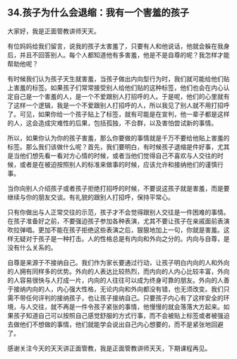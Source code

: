 ## 34.孩子为什么会退缩：我有一个害羞的孩子
大家好，我是正面管教讲师天天。


有位妈妈给我们留言，说我的孩子太害羞了，只要有人和他说话，他就会躲在我身后，并且不回答别人。每个人都知道他有多害羞，他是不是自尊的呢？我怎样才能帮助他呢？


有时候我们认为孩子天生就害羞，当孩子做出内向型行为时，我们就可能给他们贴上害羞的标签。如果孩子们常常接受别人给他们贴的这种标签，他们也会在内心认定自己是一个害羞的人，是一个不爱跟别人打招呼的人。于是呢，他们的心里就有了这样一个逻辑，我是一个不爱跟别人打招呼的人，所以我见了别人就不用打招呼了。可见，如果你给一个孩子贴上了标签，就有可能是在宣判，他一辈子都是这样的人，这会造成灾难性的后果，包括孤独，不合群，以及害怕尝试新的事情。


所以，如果你认为你的孩子害羞，那么你要做的事情就是千万不要给他贴上害羞的标签。那么我们该做什么呢？首先，我们要明白，有时候孩子退缩是件好事，尤其是当他们想先看一看对方心情的时候，或者当他们觉得自己不喜欢与人交往的时候，或者是在被迫按照别人的标准来做事的时候，应该允许和接纳他们的谨慎行事。


当你向别人介绍孩子或者孩子拒绝打招呼的时候，不要说这孩子就是害羞，而是要继续与你的朋友交谈。有礼貌的跟别人打招呼，保持平常心。


只有你做出与人正常交往的示范，孩子才不会觉得跟别人交往是一件困难的事情。在孩子准备好之前，不要强迫孩子参加各种表演，尤其不要让孩子在亲戚面前表演吹拉弹唱。更加不能在孩子拒绝这些表演之后，狠狠地加上一句，你就是害羞。这样无疑对于孩子是一种打击。人的性格总是有内向和外向之分的。内向与自尊，是没有什么关系的。


自尊是来源于不接纳自己。我们作为家长要通过行动，让孩子明白内向的人和外向的人拥有同样多的优势。外向的人表达比较热烈，而内向的人内心比较丰富，外向的人容易很快与人打成一片，内向的人往往可以成为终身可靠的朋友。外向的人善于接纳内向的人，内心强大性格，无论内向和外向都没有错，也无须改变。我们只需不带任何评判的接纳孩子，也让孩子接纳自己。只要孩子内心有了这样安全的环境，与人交往，就不再是一件令孩子紧张的事情，他慢慢的就会落落大方起来。如果孩子知道自己可以按照自己感觉舒服的方式行事，而不会被贴上标签或者被强迫去做他们不想做的事情，他们就能学会说出自己内心想要的，而不是紧张地回避了。


感谢关注今天的天天讲正面管教，我是正面管教讲师天天，下期课程再见。

